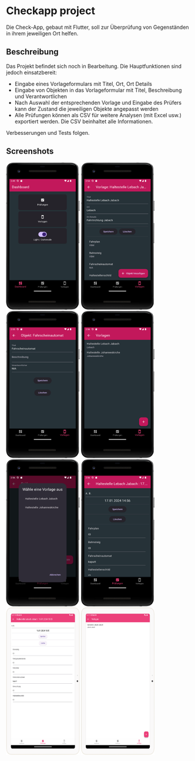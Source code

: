 # Checkapp project

Die Check-App, gebaut mit Flutter, soll zur Überprüfung von Gegenständen in ihrem jeweiligen Ort helfen.

## Beschreibung

Das Projekt befindet sich noch in Bearbeitung. Die Hauptfunktionen sind jedoch einsatzbereit:

* Eingabe eines Vorlageformulars mit Titel, Ort, Ort Details
* Eingabe von Objekten in das Vorlageformular mit Titel, Beschreibung und Verantwortlichen
* Nach Auswahl der entsprechenden Vorlage und Eingabe des Prüfers kann der Zustand die jeweiligen Objekte angepasst werden
* Alle Prüfungen können als CSV für weitere Analysen (mit Excel usw.) exportiert werden. Die CSV beinhaltet alle Informationen.


Verbesserungen und Tests folgen.

## Screenshots

<img src="Screenshot_20240117_144929.png"  width="200" height="400">

<img src="Screenshot_20240117_145447.png"  width="200" height="400">

<img src="Screenshot_20240117_145513.png"  width="200" height="400">

<img src="Screenshot_20240117_145609.png"  width="200" height="400">

<img src="Screenshot_20240117_145624.png"  width="200" height="400">

<img src="Screenshot_20240117_145702.png"  width="200" height="400">

<img src="Screenshot_20240117_152917.png"  width="200" height="400">

<img src="Screenshot_20240117_152946.png"  width="200" height="400">